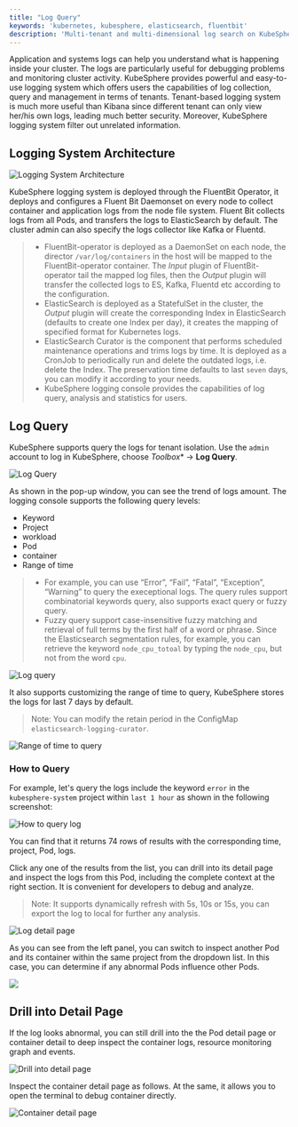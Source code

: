 ```yaml
---
title: "Log Query"
keywords: 'kubernetes, kubesphere, elasticsearch, fluentbit'
description: 'Multi-tenant and multi-dimensional log search on KubeSphere'
---
```


Application and systems logs can help you understand what is happening inside your cluster. The logs are particularly useful for debugging problems and monitoring cluster activity. KubeSphere provides powerful and easy-to-use logging system which offers users the capabilities of log collection, query and management in terms of tenants. Tenant-based logging system is much more useful than Kibana since different tenant can only view her/his own logs, leading much better security. Moreover, KubeSphere logging system filter out unrelated information.

## Logging System Architecture

![Logging System Architecture](https://pek3b.qingstor.com/kubesphere-docs/png/20190623121834.png)

KubeSphere logging system is deployed through the FluentBit Operator, it deploys and configures a Fluent Bit Daemonset on every node to collect container and application logs from the node file system. Fluent Bit collects logs from all Pods, and transfers the logs to ElasticSearch by default. The cluster admin can also specify the logs collector like Kafka or Fluentd.

> - FluentBit-operator is deployed as a DaemonSet on each node, the director `/var/log/containers` in the host will be mapped to the FluentBit-operator container. The _Input_ plugin of FluentBit-operator tail the mapped log files, then the _Output_ plugin will transfer the collected logs to ES, Kafka, Fluentd etc according to the configuration.
> - ElasticSearch is deployed as a StatefulSet in the cluster, the _Output_ plugin will create the corresponding Index in ElasticSearch (defaults to create one Index per day), it creates the mapping of specified format for Kubernetes logs.
> - ElasticSearch Curator is the component that performs scheduled maintenance operations and trims logs by time. It is deployed as a CronJob to periodically run and delete the outdated logs, i.e. delete the Index. The preservation time defaults to last `seven` days, you can modify it according to your needs.
> - KubeSphere logging console provides the capabilities of log query, analysis and statistics for users.

## Log Query

KubeSphere supports query the logs for tenant isolation. Use the `admin` account to log in KubeSphere, choose *Toolbox** → **Log Query**.

![Log Query](https://pek3b.qingstor.com/kubesphere-docs/png/20200308203245.png)


As shown in the pop-up window, you can see the trend of logs amount. The logging console supports the following query levels:

- Keyword
- Project
- workload
- Pod
- container
- Range of time

> - For example, you can use “Error”, “Fail”, “Fatal”, “Exception”, “Warning”  to query the execeptional logs. The query rules support combinatorial keywords query, also supports exact query or fuzzy query.
> - Fuzzy query support case-insensitive fuzzy matching and retrieval of full terms by the first half of a word or phrase. Since the Elasticsearch segmentation rules, for example, you can retrieve the keyword `node_cpu_totoal` by typing the `node_cpu`, but not from the word `cpu`.

![Log query](https://pek3b.qingstor.com/kubesphere-docs/png/20200308181906.png)

It also supports customizing the range of time to query, KubeSphere stores the logs for last 7 days by default.

> Note: You can modify the retain period in the ConfigMap `elasticsearch-logging-curator`.

![Range of time to query](https://pek3b.qingstor.com/kubesphere-docs/png/20200308203853.png)

### How to Query

For example, let's query the logs include the keyword `error` in the `kubesphere-system` project within `last 1 hour` as shown in the following screenshot:

![How to query log](https://pek3b.qingstor.com/kubesphere-docs/png/20200308205141.png)

You can find that it returns 74 rows of results with the corresponding time, project, Pod, logs.

Click any one of the results from the list, you can drill into its detail page and inspect the logs from this Pod, including the complete context at the right section. It is convenient for developers to debug and analyze.

> Note: It supports dynamically refresh with 5s, 10s or 15s, you can export the log to local for further any analysis.

![Log detail page](https://pek3b.qingstor.com/kubesphere-docs/png/20200308205736.png)

As you can see from the left panel, you can switch to inspect another Pod and its container within the same project from the dropdown list. In this case, you can determine if any abnormal Pods influence other Pods.

![](https://pek3b.qingstor.com/kubesphere-docs/png/20200308211831.png)

## Drill into Detail Page

If the log looks abnormal, you can still drill into the the Pod detail page or container detail to deep inspect the container logs, resource monitoring graph and events.

![Drill into detail page](https://pek3b.qingstor.com/kubesphere-docs/png/20200308211936.png)

Inspect the container detail page as follows. At the same, it allows you to open the terminal to debug container directly.

![Container detail page](https://pek3b.qingstor.com/kubesphere-docs/png/20200308212007.png)
